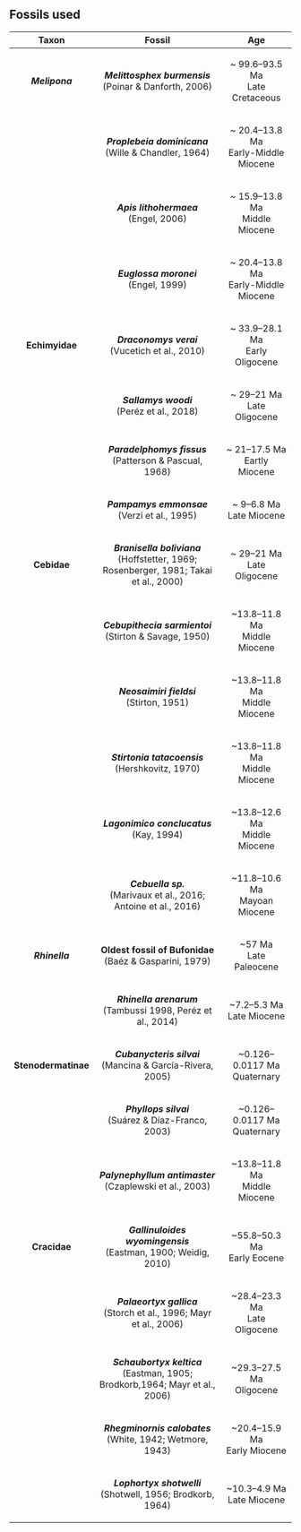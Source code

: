 
## <b>Fossils used</b>

Taxon | Fossil | Age
------|--------|----
<p align=center><b>_Melipona_</b></p> |<p align=center> <b>_Melittosphex burmensis_</b></br>(Poinar & Danforth, 2006)</p> | <p align=center>~ 99.6–93.5 Ma</br>Late Cretaceous</p>
<span class="tab"> |<p align=center> <b>_Proplebeia dominicana_</b></br>(Wille & Chandler, 1964) </p>| <p align=center>~ 20.4–13.8 Ma</br>Early-Middle Miocene</p>
<span class="tab"> |<p align=center> <b>_Apis lithohermaea_</b></br> (Engel, 2006) </p>| <p align=center>~ 15.9–13.8 Ma</br> Middle Miocene</p>
<span class="tab"> |<p align=center> <b>_Euglossa moronei_</b></br> (Engel, 1999) </p>| <p align=center>~ 20.4–13.8 Ma</br>Early-Middle Miocene</p>
<p align=center><b>Echimyidae</b></p> |<p align=center> <b>_Draconomys verai_</b></br>(Vucetich et al., 2010) </p>|<p align=center> ~ 33.9–28.1 Ma</br>Early Oligocene</p>
<span class="tab"> |<p align=center><b>_Sallamys woodi_</b></br> (Peréz et al., 2018)</p> |<p align=center> ~ 29–21 Ma</br>Late Oligocene</p>
<span class="tab"> |<p align=center><b>_Paradelphomys fissus_</b></br> (Patterson & Pascual, 1968) </p>| <p align=center>~ 21–17.5 Ma</br> Eartly Miocene</p>
<span class="tab"> |<p align=center><b>_Pampamys emmonsae_</b></br> (Verzi et al., 1995)  </p>| <p align=center>~ 9–6.8 Ma</br> Late Miocene</p>
<p align=center><b>Cebidae</b></p> | <p align=center><b>_Branisella boliviana_</b></br> (Hoffstetter, 1969; Rosenberger, 1981; Takai et al., 2000) </p>|<p align=center> ~ 29–21 Ma </br> Late Oligocene</p>
<span class="tab"> |<p align=center><b>_Cebupithecia sarmientoi_</b></br> (Stirton & Savage, 1950)</p> |<p align=center> ~13.8–11.8 Ma </br> Middle Miocene</p>
<span class="tab"> |<p align=center><b>_Neosaimiri fieldsi_</b></br> (Stirton, 1951) </p>|<p align=center> ~13.8–11.8 Ma </br> Middle Miocene</p>
<span class="tab"> |<p align=center><b>_Stirtonia tatacoensis_</b></br> (Hershkovitz, 1970) </p>|<p align=center> ~13.8–11.8 Ma </br> Middle Miocene</p>
<span class="tab"> |<p align=center><b>_Lagonimico conclucatus_</b></br> (Kay, 1994) </p>|<p align=center> ~13.8–12.6 Ma </br> Middle Miocene</p>
<span class="tab"> |<p align=center><b>_Cebuella sp._</b></br> (Marivaux et al., 2016; Antoine et al., 2016) </p>| <p align=center>~11.8–10.6 Ma </br> Mayoan Miocene</p>
<p align=center><b>_Rhinella_</b></p> |<p align=center><b>Oldest fossil of Bufonidae</b></br> (Baéz & Gasparini, 1979) </p>| <p align=center>~57 Ma </br> Late Paleocene</p>
<span class="tab"> |<p align=center><b>_Rhinella arenarum_</b></br> (Tambussi 1998, Peréz et al., 2014)</p> |<p align=center> ~7.2–5.3 Ma </br> Late Miocene</p>
<p align=center><b>Stenodermatinae</b> </p>|<p align=center><b>_Cubanycteris silvai_</b></br> (Mancina & García-Rivera, 2005) </p>|  <p align=center>~0.126–0.0117 Ma </br> Quaternary</p>
<span class="tab"> |<p align=center><b>_Phyllops silvai_</b></br> (Suárez & Díaz-Franco, 2003) </p>| <p align=center>~0.126–0.0117 Ma </br> Quaternary</p>
<span class="tab"> |<p align=center><b>_Palynephyllum antimaster_</b></br> (Czaplewski et al., 2003)</p> | <p align=center>~13.8–11.8 Ma </br> Middle Miocene</p>
<p align=center><b>Cracidae</b></p> |<p align=center><b>_Gallinuloides wyomingensis_</b></br> (Eastman, 1900; Weidig, 2010)</p>| <p align=center>~55.8–50.3 Ma</br>Early Eocene</p>
<span class="tab"> |<p align=center><b>_Palaeortyx gallica_</b></br> (Storch et al., 1996; Mayr et al., 2006)</p> | <p align=center>~28.4–23.3 Ma</br>Late Oligocene</p>
<span class="tab"> |<p align=center><b>_Schaubortyx keltica_</b></br> (Eastman, 1905; Brodkorb,1964; Mayr et al., 2006) </p>| <p align=center>~29.3–27.5 Ma</br>Oligocene</p>
<span class="tab"> |<p align=center><b>_Rhegminornis calobates_</b></br> (White, 1942; Wetmore, 1943) </p>| <p align=center>~20.4–15.9 Ma</br>Early Miocene</p>
<span class="tab"> |<p align=center><b>_Lophortyx shotwelli_</b></br> (Shotwell, 1956; Brodkorb, 1964)</p> | <p align=center>~10.3–4.9 Ma</br>Late Miocene</p>

